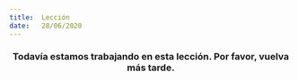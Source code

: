 ```yaml
---
title:  Lección
date:   28/06/2020
---
```


### <center>Todavía estamos trabajando en esta lección. Por favor, vuelva más tarde.</center>